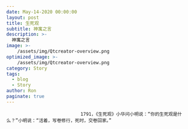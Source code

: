 ```yaml
---
date: May-14-2020 00:00:00
layout: post
title: 生死观
subtitle: 神寓之言
description: >-
  神寓之言
image: >-
    /assets/img/Qtcreator-overview.png
optimized_image: >-
    /assets/img/Qtcreator-overview.png
category: Story
tags:
  - blog
  - Story
author: Ron
paginate: true
---
```


							　　1791，《生死观》小华问小明说：“你的生死观是什么？”小明说：“活着，写卷修行，死时，交卷回家。”
							
							
						
